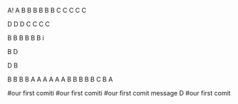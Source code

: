 A!
A
B
B
B
B
B
B
C
C
C
C
C

D
D
D
C
C
C
C

B
B
B
B
B
B
i

B
D




D
B

B
B
B
B
A
A
A
A
A
A
B
B
B
B
B
C
B
A


#our first comiti
#our first comiti
#our first comit message
D
#our first comit
